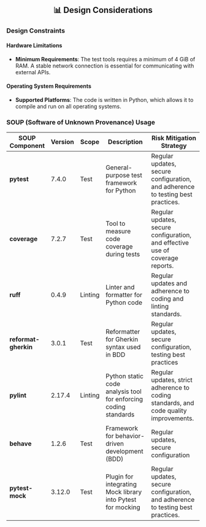 <div align="center">
<h2> 📊 Design Considerations </h2>
</div>

### Design Constraints

#### Hardware Limitations
- **Minimum Requirements**: The test tools requires a minimum of 4 GiB of RAM. A stable network connection is essential for communicating with external APIs.

#### Operating System Requirements
- **Supported Platforms**: The code is written in Python, which allows it to compile and run on all operating systems.

### SOUP (Software of Unknown Provenance) Usage

| **SOUP Component**       | **Version**        | **Scope**         | **Description**                                                      | **Risk Mitigation Strategy**                                                          |
|--------------------------|--------------------|-------------------|----------------------------------------------------------------------|---------------------------------------------------------------------------------------|
| **pytest**               | 7.4.0              | Test              | General-purpose test framework for Python                            | Regular updates, secure configuration, and adherence to testing best practices.       |
| **coverage**             | 7.2.7              | Test              | Tool to measure code coverage during tests                           | Regular updates, secure configuration, and effective use of coverage reports.         |
| **ruff**                 | 0.4.9              | Linting           | Linter and formatter for Python code                                 | Regular updates and adherence to coding and linting standards.                        |
| **reformat-gherkin**     | 3.0.1              | Test              | Reformatter for Gherkin syntax used in BDD                           | Regular updates, secure configuration, testing best practices                         |
| **pylint**               | 2.17.4             | Linting           | Python static code analysis tool for enforcing coding standards      | Regular updates, strict adherence to coding standards, and code quality improvements. |
| **behave**               | 1.2.6              | Test              | Framework for behavior-driven development (BDD)                      | Regular updates, secure configuration                                                 |
| **pytest-mock**          | 3.12.0             | Test              | Plugin for integrating Mock library into Pytest for mocking          | Regular updates, secure configuration, and adherence to testing best practices.       |